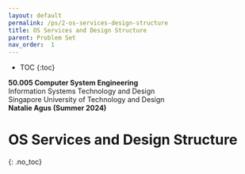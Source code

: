```yaml
---
layout: default
permalink: /ps/2-os-services-design-structure
title: OS Services and Design Structure
parent: Problem Set 
nav_order:  1
---
```

* TOC
{:toc}

**50.005 Computer System Engineering**
<br>
Information Systems Technology and Design
<br>
Singapore University of Technology and Design
<br>
**Natalie Agus (Summer 2024)**

# OS Services and Design Structure
{: .no_toc}

 
